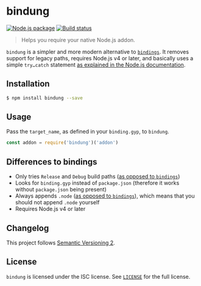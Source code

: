 # bindung

[![Node.js package](https://img.shields.io/npm/v/bindung.svg)](https://www.npmjs.com/package/bindung)
[![Build status](https://img.shields.io/travis/sonicdoe/bindung.svg)](https://travis-ci.org/sonicdoe/bindung)

> Helps you require your native Node.js addon.

`bindung` is a simpler and more modern alternative to
[`bindings`](https://github.com/TooTallNate/node-bindings).
It removes support for legacy paths, requires Node.js v4 or later, and
basically uses a simple `try…catch` statement [as explained in the Node.js documentation](https://nodejs.org/dist/latest-v6.x/docs/api/addons.html#addons_building).

## Installation

```sh
$ npm install bindung --save
```

## Usage

Pass the `target_name`, as defined in your `binding.gyp`, to `bindung`.

```js
const addon = require('bindung')('addon')
```

## Differences to bindings

- Only tries `Release` and `Debug` build paths
  ([as opposed to `bindings`](https://github.com/TooTallNate/node-bindings/blob/v1.2.1/bindings.js#L18-L34))
- Looks for `binding.gyp` instead of `package.json`
  (therefore it works without `package.json` being present)
- Always appends `.node`
  ([as opposed to `bindings`](https://github.com/TooTallNate/node-bindings/blob/v1.2.1/bindings.js#L58-L61)),
  which means that you should not append `.node` yourself
- Requires Node.js v4 or later

## Changelog

This project follows [Semantic Versioning 2](http://semver.org/).

## License

`bindung` is licensed under the ISC license.
See [`LICENSE`](./LICENSE) for the full license.
